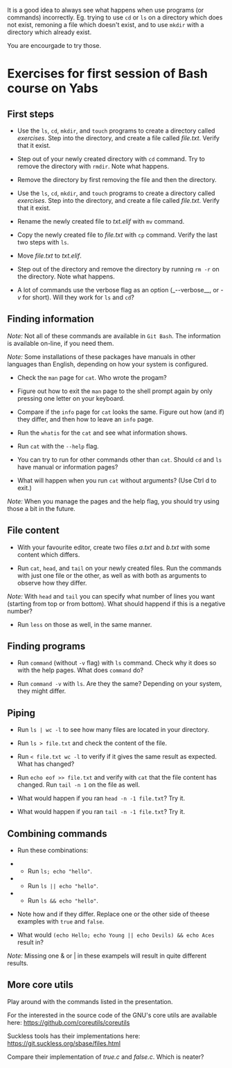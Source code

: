 It is a good idea to always see what happens when use programs (or commands) incorrectly. Eg. trying to use `cd` or `ls` on a directory which does not exist, remoning a file which doesn't exist, and to use `mkdir` with a directory which already exist.

You are encourgade to try those.

# Exercises for first session of Bash course on Yabs #

## First steps ##

* Use the `ls`, `cd`, `mkdir`, and `touch` programs to create a directory called _exercises_. Step into the directory, and create a file called _file.txt_. Verify that it exist.

* Step out of your newly created directory with `cd` command. Try to remove the directory with `rmdir`. Note what happens.

* Remove the directory by first removing the file and then the directory.

* Use the `ls`, `cd`, `mkdir`, and `touch` programs to create a directory called _exercises_. Step into the directory, and create a file called _file.txt_. Verify that it exist.

* Rename the newly created file to _txt.elif_ with `mv` command. 

* Copy the newly created file to _file.txt_ with `cp` command. Verify the last two steps with `ls`.

* Move _file.txt_ to _txt.elif_.

* Step out of the directory and remove the directory by running `rm -r` on the directory. Note what happens.

* A lot of commands use the verbose flag as an option (_--verbose__, or _-v_ for short). Will they work for `ls` and `cd`?

## Finding information ##

*Note:* Not all of these commands are available in `Git Bash`. The information is available on-line, if you need them.

*Note:* Some installations of these packages have manuals in other languages than English, depending on how your system is configured.

* Check the `man` page for `cat`. Who wrote the progam?

* Figure out how to exit the `man` page to the shell prompt again by only pressing one letter on your keyboard.

* Compare if the `info` page for `cat` looks the same. Figure out how (and if) they differ, and then how to leave an `info` page.

* Run the `whatis` for the `cat` and see what information shows.

* Run `cat` with the `--help` flag.

* You can try to run for other commands other than `cat`. Should `cd` and `ls` have manual or information pages?

* What will happen when you run `cat` without arguments? (Use Ctrl d to exit.)

*Note:* When you manage the pages and the help flag, you should try using those a bit in the future.

## File content ##

* With your favourite editor, create two files _a.txt_ and _b.txt_ with some content which differs.

* Run `cat`, `head`, and `tail` on your newly created files. Run the commands with just one file or the other, as well as with both as arguments to observe how they differ.

*Note:* With `head` and `tail` you can specify what number of lines you want (starting from top or from bottom). What should happend if this is a negative number?

* Run `less` on those as well, in the same manner.

## Finding programs ##

* Run `command` (without `-v` flag) with `ls` command. Check why it does so with the help pages. What does `command` do?

* Run `command -v` with `ls`. Are they the same? Depending on your system, they might differ.

## Piping ##

* Run `ls | wc -l` to see how many files are located in your directory.

* Run `ls > file.txt` and check the content of the file.

* Run `< file.txt wc -l` to verify if it gives the same result as expected. What has changed?

* Run `echo eof >> file.txt` and verify with `cat` that the file content has changed. Run `tail -n 1` on the file as well.

* What would happen if you ran `head -n -1 file.txt`? Try it.

* What would happen if you ran `tail -n -1 file.txt`? Try it.

## Combining commands ##

* Run these combinations:

* * Run `ls; echo "hello"`.

* * Run `ls || echo "hello"`.

* * Run `ls && echo "hello"`.

* Note how and if they differ. Replace one or the other side of theese examples with `true` and `false`.

* What would `(echo Hello; echo Young || echo Devils) && echo Aces` result in?

*Note:* Missing one & or | in these exampels will result in quite different results.

## More core utils ##

Play around with the commands listed in the presentation. 

For the interested in the source code of the GNU's core utils are available here: https://github.com/coreutils/coreutils

Suckless tools has their implementations here: https://git.suckless.org/sbase/files.html

Compare their implementation of _true.c_ and _false.c_. Which is neater?
